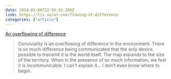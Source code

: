 ```yaml
---
date: 2024-05-06T12:56:31.206Z
link: https://tis.so/an-overflowing-of-difference
categories: ["article"]
---
```

[An overflowing of difference](https://tis.so/an-overflowing-of-difference)

> Conviviality is an overflowing of difference in the environment. There is so much difference being communicated that the only device possible to transmit it is the world itself. The map expands to the size of the territory. When in the presence of so much information, we feel it is incommunicable. I can’t explain it… I don’t even know where to begin.
